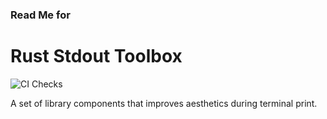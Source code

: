 ### Read Me for
# Rust Stdout Toolbox

![CI Checks](https://github.com/denwong47/stdout_toolbox/actions/workflows/CI.yml/badge.svg?branch=main)

A set of library components that improves aesthetics during terminal print.
